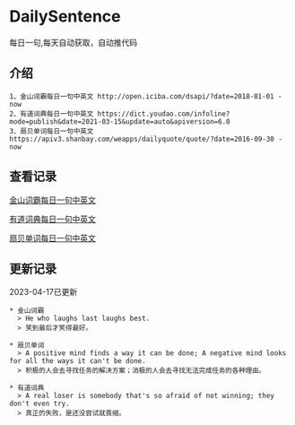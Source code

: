 # DailySentence

每日一句,每天自动获取，自动推代码

## 介绍

```
1、金山词霸每日一句中英文 http://open.iciba.com/dsapi/?date=2018-01-01 - now
2、有道词典每日一句中英文 https://dict.youdao.com/infoline?mode=publish&date=2021-03-15&update=auto&apiversion=6.0
3、扇贝单词每日一句中英文 https://apiv3.shanbay.com/weapps/dailyquote/quote/?date=2016-09-30 - now
```

## 查看记录

[金山词霸每日一句中英文](./data/iciba/)

[有道词典每日一句中英文](./data/youdao/)

[扇贝单词每日一句中英文](./data/shanbay/)

## 更新记录
2023-04-17已更新 
```
* 金山词霸
  > He who laughs last laughs best. 
  > 笑到最后才笑得最好。

* 扇贝单词
  > A positive mind finds a way it can be done; A negative mind looks for all the ways it can't be done.
  > 积极的人会去寻找任务的解决方案；消极的人会去寻找无法完成任务的各种理由。

* 有道词典
  > A real loser is somebody that's so afraid of not winning; they don't even try.
  > 真正的失败，是还没尝试就畏缩。

```

